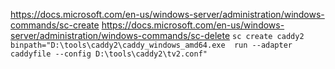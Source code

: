https://docs.microsoft.com/en-us/windows-server/administration/windows-commands/sc-create
https://docs.microsoft.com/en-us/windows-server/administration/windows-commands/sc-delete
`sc create caddy2 binpath="D:\tools\caddy2\caddy_windows_amd64.exe  run --adapter caddyfile --config D:\tools\caddy2\tv2.conf"`
